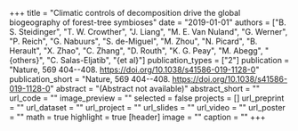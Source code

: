 +++
title = "Climatic controls of decomposition drive the global biogeography of forest-tree symbioses"
date = "2019-01-01"
authors = ["B. S. Steidinger", "T. W. Crowther", "J. Liang", "M. E. Van Nuland", "G. Werner", "P. Reich", "G. Nabuurs", "S. de-Miguel", "M. Zhou", "N. Picard", "B. Herault", "X. Zhao", "C. Zhang", "D. Routh", "K. G. Peay", "M. Abegg", "{others}", "C. Salas-Eljatib", "{et al}"]
publication_types = ["2"]
publication = "Nature, 569 404--408. https://doi.org/10.1038/s41586-019-1128-0"
publication_short = "Nature, 569 404--408. https://doi.org/10.1038/s41586-019-1128-0"
abstract = "(Abstract not available)"
abstract_short = ""
url_code = ""
image_preview = ""
selected = false
projects = []
url_preprint = ""
url_dataset = ""
url_project = ""
url_slides = ""
url_video = ""
url_poster = ""
math = true
highlight = true
[header]
image = ""
caption = ""
+++
